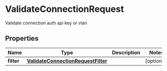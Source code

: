

# ValidateConnectionRequest

Validate connection auth api key or vlan

## Properties

| Name | Type | Description | Notes |
|------------ | ------------- | ------------- | -------------|
|**filter** | [**ValidateConnectionRequestFilter**](ValidateConnectionRequestFilter.md) |  |  [optional] |



